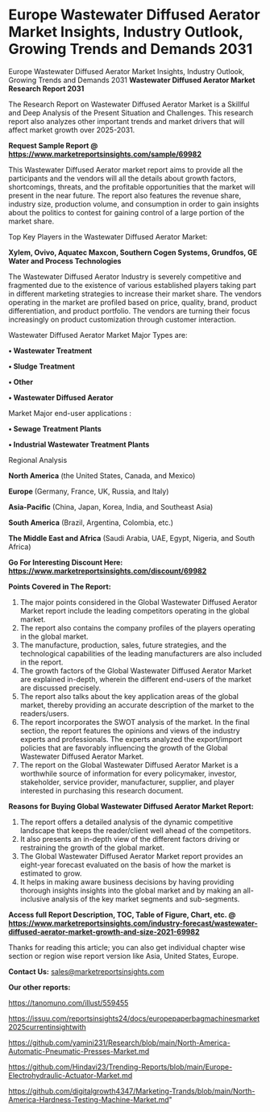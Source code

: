 # Europe Wastewater Diffused Aerator Market Insights, Industry Outlook, Growing Trends and Demands 2031
Europe Wastewater Diffused Aerator Market Insights, Industry Outlook, Growing Trends and Demands 2031
<strong>Wastewater Diffused Aerator Market Research Report 2031</strong>

The Research Report on Wastewater Diffused Aerator Market is a Skillful and Deep Analysis of the Present Situation and Challenges. This research report also analyzes other important trends and market drivers that will affect market growth over 2025-2031.

<strong>Request Sample Report @ <a href=https://www.marketreportsinsights.com/sample/69982>https://www.marketreportsinsights.com/sample/69982</a></strong>

This Wastewater Diffused Aerator market report aims to provide all the participants and the vendors will all the details about growth factors, shortcomings, threats, and the profitable opportunities that the market will present in the near future. The report also features the revenue share, industry size, production volume, and consumption in order to gain insights about the politics to contest for gaining control of a large portion of the market share.

Top Key Players in the Wastewater Diffused Aerator Market:

<strong>Xylem, Ovivo, Aquatec Maxcon, Southern Cogen Systems, Grundfos, GE Water and Process Technologies</strong>

The Wastewater Diffused Aerator Industry is severely competitive and fragmented due to the existence of various established players taking part in different marketing strategies to increase their market share. The vendors operating in the market are profiled based on price, quality, brand, product differentiation, and product portfolio. The vendors are turning their focus increasingly on product customization through customer interaction.

Wastewater Diffused Aerator Market Major Types are:

<strong>• Wastewater Treatment

• Sludge Treatment

• Other

• Wastewater Diffused Aerator</strong>

Market Major end-user applications :

<strong>• Sewage Treatment Plants

• Industrial Wastewater Treatment Plants</strong>

Regional Analysis

</u><strong><b>North America</b></strong> (the United States, Canada, and Mexico)

<strong><b>Europe </b></strong>(Germany, France, UK, Russia, and Italy)

<strong><b>Asia-Pacific</b></strong> (China, Japan, Korea, India, and Southeast Asia)

<strong><b>South America</b></strong> (Brazil, Argentina, Colombia, etc.)

<strong><b>The Middle East and Africa</b></strong> (Saudi Arabia, UAE, Egypt, Nigeria, and South Africa)

<strong>Go For Interesting Discount Here: <a href=https://www.marketreportsinsights.com/discount/69982>https://www.marketreportsinsights.com/discount/69982</a></strong>

<strong>Points Covered in The Report:</strong>
<ol>
  <li>The major points considered in the Global Wastewater Diffused Aerator Market report include the leading competitors operating in the global market.</li>
  <li>The report also contains the company profiles of the players operating in the global market.</li>
  <li>The manufacture, production, sales, future strategies, and the technological capabilities of the leading manufacturers are also included in the report.</li>
  <li>The growth factors of the Global Wastewater Diffused Aerator Market are explained in-depth, wherein the different end-users of the market are discussed precisely.</li>
  <li>The report also talks about the key application areas of the global market, thereby providing an accurate description of the market to the readers/users.</li>
  <li>The report incorporates the SWOT analysis of the market. In the final section, the report features the opinions and views of the industry experts and professionals. The experts analyzed the export/import policies that are favorably influencing the growth of the Global Wastewater Diffused Aerator Market.</li>
  <li>The report on the Global Wastewater Diffused Aerator Market is a worthwhile source of information for every policymaker, investor, stakeholder, service provider, manufacturer, supplier, and player interested in purchasing this research document.</li>
</ol>
<strong>Reasons for Buying Global Wastewater Diffused Aerator Market Report:</strong>

<ol>
  <li>The report offers a detailed analysis of the dynamic competitive landscape that keeps the reader/client well ahead of the competitors.</li>
  <li>It also presents an in-depth view of the different factors driving or restraining the growth of the global market.</li>
  <li>The Global Wastewater Diffused Aerator Market report provides an eight-year forecast evaluated on the basis of how the market is estimated to grow.</li>
  <li>It helps in making aware business decisions by having providing thorough insights insights into the global market and by making an all-inclusive analysis of the key market segments and sub-segments.</li>
</ol>
<strong>Access full Report Description, TOC, Table of Figure, Chart, etc. @ <a href=https://www.marketreportsinsights.com/industry-forecast/wastewater-diffused-aerator-market-growth-and-size-2021-69982>https://www.marketreportsinsights.com/industry-forecast/wastewater-diffused-aerator-market-growth-and-size-2021-69982</a></strong>


Thanks for reading this article; you can also get individual chapter wise section or region wise report version like Asia, United States, Europe.

<strong>Contact Us:</strong>
sales@marketreportsinsights.com

<strong>Our other reports:</strong>

<a href=https://tanomuno.com/illust/559455>https://tanomuno.com/illust/559455</a>

<a href=https://issuu.com/reportsinsights24/docs/europepaperbagmachinesmarket2025currentinsightwith>https://issuu.com/reportsinsights24/docs/europepaperbagmachinesmarket2025currentinsightwith</a>

<a href=https://github.com/yamini231/Research/blob/main/North-America-Automatic-Pneumatic-Presses-Market.md>https://github.com/yamini231/Research/blob/main/North-America-Automatic-Pneumatic-Presses-Market.md</a>

<a href=https://github.com/Hindavi23/Trending-Reports/blob/main/Europe-Electrohydraulic-Actuator-Market.md>https://github.com/Hindavi23/Trending-Reports/blob/main/Europe-Electrohydraulic-Actuator-Market.md</a>

<a href=https://github.com/digitalgrowth4347/Marketing-Trands/blob/main/North-America-Hardness-Testing-Machine-Market.md>https://github.com/digitalgrowth4347/Marketing-Trands/blob/main/North-America-Hardness-Testing-Machine-Market.md</a>"
